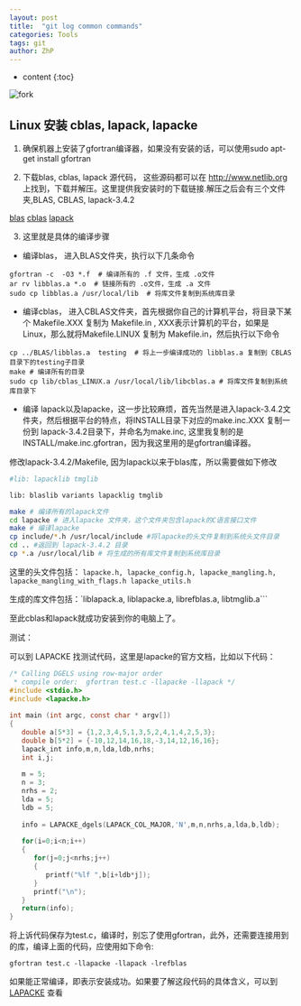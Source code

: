 ```yaml
---
layout: post
title:  "git log common commands"
categories: Tools
tags: git
author: ZhP
---
```


* content
{:toc}

![fork](https://blog.csdn.net/mlnotes/article/details/9676269#)

## Linux 安装 cblas, lapack, lapacke

1. 确保机器上安装了gfortran编译器，如果没有安装的话，可以使用sudo apt-get install gfortran

2. 下载blas, cblas, lapack 源代码， 这些源码都可以在 http://www.netlib.org 上找到，下载并解压。这里提供我安装时的下载链接.解压之后会有三个文件夹,BLAS, CBLAS, lapack-3.4.2

[blas](http://www.netlib.org/blas/blas.tgz) [cblas](http://www.netlib.org/blas/blast-forum/cblas.tgz) 
[lapack](http://www.netlib.org/lapack/lapack-3.4.2.tgz)

3. 这里就是具体的编译步骤
* 编译blas， 进入BLAS文件夹，执行以下几条命令
```shell
gfortran -c  -O3 *.f  # 编译所有的 .f 文件，生成 .o文件
ar rv libblas.a *.o  # 链接所有的 .o文件，生成 .a 文件
sudo cp libblas.a /usr/local/lib  # 将库文件复制到系统库目录
```

* 编译cblas， 进入CBLAS文件夹，首先根据你自己的计算机平台，将目录下某个 Makefile.XXX 复制为 Makefile.in , XXX表示计算机的平台，如果是Linux，那么就将Makefile.LINUX 复制为 Makefile.in，然后执行以下命令
```shell
cp ../BLAS/libblas.a  testing  # 将上一步编译成功的 libblas.a 复制到 CBLAS目录下的testing子目录
make # 编译所有的目录
sudo cp lib/cblas_LINUX.a /usr/local/lib/libcblas.a # 将库文件复制到系统库目录下
```

* 编译 lapack以及lapacke，这一步比较麻烦，首先当然是进入lapack-3.4.2文件夹，然后根据平台的特点，将INSTALL目录下对应的make.inc.XXX 复制一份到 lapack-3.4.2目录下，并命名为make.inc, 这里我复制的是 INSTALL/make.inc.gfortran，因为我这里用的是gfortran编译器。

修改lapack-3.4.2/Makefile, 因为lapack以来于blas库，所以需要做如下修改
```bash
#lib: lapacklib tmglib

lib: blaslib variants lapacklig tmglib

make # 编译所有的lapack文件
cd lapacke # 进入lapacke 文件夹，这个文件夹包含lapack的C语言接口文件
make # 编译lapacke
cp include/*.h /usr/local/include #将lapacke的头文件复制到系统头文件目录
cd .. #返回到 lapack-3.4.2 目录
cp *.a /usr/local/lib # 将生成的所有库文件复制到系统库目录
```

这里的头文件包括： ```lapacke.h, lapacke_config.h, lapacke_mangling.h, lapacke_mangling_with_flags.h lapacke_utils.h```

生成的库文件包括：`liblapack.a, liblapacke.a, librefblas.a, libtmglib.a```

至此cblas和lapack就成功安装到你的电脑上了。

测试：

可以到 LAPACKE 找测试代码，这里是lapacke的官方文档，比如以下代码：
```c
/* Calling DGELS using row-major order 
 * compile order:  gfortran test.c -llapacke -llapack */
#include <stdio.h>  
#include <lapacke.h>  
   
int main (int argc, const char * argv[])  
{  
   double a[5*3] = {1,2,3,4,5,1,3,5,2,4,1,4,2,5,3};  
   double b[5*2] = {-10,12,14,16,18,-3,14,12,16,16};  
   lapack_int info,m,n,lda,ldb,nrhs;  
   int i,j;  
   
   m = 5;  
   n = 3;  
   nrhs = 2;  
   lda = 5;  
   ldb = 5;  
   
   info = LAPACKE_dgels(LAPACK_COL_MAJOR,'N',m,n,nrhs,a,lda,b,ldb);  
   
   for(i=0;i<n;i++)  
   {   
      for(j=0;j<nrhs;j++)  
      {   
         printf("%lf ",b[i+ldb*j]);  
      }   
      printf("\n");  
   }   
   return(info);  
}  
```

将上诉代码保存为test.c，编译时，别忘了使用gfortran，此外，还需要连接用到的库，编译上面的代码，应使用如下命令:

```gfortran test.c -llapacke -llapack -lrefblas```

如果能正常编译，即表示安装成功。如果要了解这段代码的具体含义，可以到 [LAPACKE](http://www.netlib.org/lapack/lapacke.html) 查看
